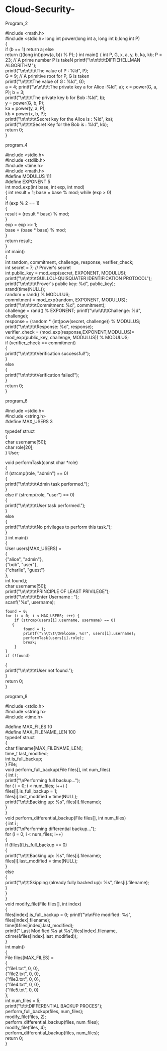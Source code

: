 # Cloud-Security-
Program_2

#include <math.h>  
#include <stdio.h> 
long int power(long int a, long int b,long int P)  
{      
    if (b == 1)
    return a;
    else  
    return (((long  int)pow(a, b)) % P);  } 
    int main()  {
    int P, G, x, a, y, b, ka, kb;
    P = 23; // A prime number P is takeN
    printf("\n\n\t\t\tDIFFIEHELLMAN ALGORITHM");  
    printf("\n\n\t\t\tThe value of P : %ld", P);  
    G = 9; // A primitive root for P, G is taken      
    printf("\n\t\t\tThe value of G : %ld", G);          
    a = 4; 
    printf("\n\n\t\t\tThe private key a for Alice :%ld", a);
    x	= power(G, a, P); 
    b = 3;     
    printf("\n\t\t\tThe private key b for Bob :%ld", b);  
    y	= power(G, b, P);       
    ka = power(y, a, P);    
    kb = power(x, b, P);   
    printf("\n\n\t\t\tSecret key for the Alice is : %ld", ka);     
    printf("\n\t\t\tSecret Key for the Bob is : %ld", kb);     
    return 0;  
}

program_4

#include <stdio.h>  
#include <stdlib.h>  
#include <time.h>  
#include <math.h>  
#define MODULUS 111  
#define EXPONENT 5  
int mod_exp(int base, int exp, int mod)   
{
    int result = 1;
    base = base % mod;
    while (exp > 0)   
    {  
        if (exp % 2 == 1)   
       {  
            result = (result * base) % mod;  
        }  
        exp = exp >> 1;  
        base = (base * base) % mod;  
    }  
    return result;  
}   
int main()   
{  
    int random, commitment, challenge, response, verifier_check;     
    int secret = 7; // Prover's secret  
    int public_key = mod_exp(secret, EXPONENT, MODULUS);  
    printf("\n\n\t\t\tGUILLOU-QUISQUATER IDENTIFICATION PROTOCOL");     
    printf("\n\n\t\t\tProver's public key: %d", public_key);  
    srand(time(NULL));     
    random = rand() % MODULUS;      
    commitment = mod_exp(random, EXPONENT, MODULUS);  
    printf("\n\n\t\t\tCommitment: %d", commitment);  
    challenge = rand() % EXPONENT;
    printf("\n\n\t\t\tChallenge: %d", challenge);  
    response = (random * (int)pow(secret, challenge)) % MODULUS;     
    printf("\n\n\t\t\tResponse: %d", response);  
    verifier_check = (mod_exp(response,EXPONENT,MODULUS)* mod_exp(public_key, challenge, MODULUS)) % MODULUS;  
    if (verifier_check == commitment)  
    {  
  	printf("\n\n\t\t\tVerification successful!");  
    }      
    else  
   {  
  	printf("\n\n\t\t\tVerification failed!");  
    }  
    return 0;  
}

program_6

#include <stdio.h>  
#include <string.h>  
#define MAX_USERS 3  
  
typedef struct   
{  
    char username[50];     
    char role[20];  
} User;  
  
void performTask(const char *role)   
{  
    if (strcmp(role, "admin") == 0)   
    {  
        printf("\n\n\t\t\tAdmin task performed.");  
    }   
    else if (strcmp(role, "user") == 0)   
    {  
        printf("\n\n\t\t\tUser task performed.");  
    }      
    else      
    {  
        printf("\n\n\t\t\tNo privileges to perform this task.");  
    }  
} 
int main()   
{  
    User users[MAX_USERS] =   
    {  
  	{"alice", "admin"},  
  	{"bob", "user"},  
  	{"charlie", "guest"}  
    };  
    int found,i;      
    char username[50];  
    printf("\n\n\t\t\tPRINCIPLE OF LEAST PRIVILEGE");     
    printf("\n\n\t\t\tEnter Username : ");     
    scanf("%s", username);  
  
    found = 0;  
    for (i = 0; i < MAX_USERS; i++) {          
        if (strcmp(users[i].username, username) == 0)   
       {  
            found = 1;  
            printf("\n\t\t\tWelcome, %s!", users[i].username);
            performTask(users[i].role);             
            break;  
        }  
    }  
    if (!found)   
   {  
        printf("\n\n\t\t\tUser not found.");  
    }  
    return 0;  
}

program_8

#include <stdio.h>  
#include <string.h>  
#include <time.h>  
 
#define MAX_FILES 10  
#define MAX_FILENAME_LEN 100  
typedef struct  
{  
    char filename[MAX_FILENAME_LEN];      
    time_t last_modified;     
    int is_full_backup;  
} File;  
void perform_full_backup(File files[], int num_files)  
{
int i ;   
printf("\nPerforming full backup...");     
for ( i = 0; i < num_files; i++) 
{   
    files[i].is_full_backup = 1;   
    files[i].last_modified = time(NULL);    	
    printf("\n\t\tBacking up: %s", files[i].filename);  
    }  
}  
void perform_differential_backup(File files[], int num_files)  
{
int i ;   
    printf("\nPerforming differential backup...");      
    for (i = 0; i < num_files; i++)  
    {  
  	if (files[i].is_full_backup == 0)  
  	{  
  	    printf("\n\t\tBacking up: %s", files[i].filename);       
  	    files[i].last_modified = time(NULL);  
  	}  
  	else  
  	{  
  	    printf("\n\t\tSkipping (already fully backed up): %s", files[i].filename);  
  	}  
    }  
}  
void modify_file(File files[], int index)  
{  
    files[index].is_full_backup = 0; 
    printf("\n\nFile modified: %s", files[index].filename);     
    time(&files[index].last_modified);  
    printf("   Last Modified  %s at %s",files[index].filename, ctime(&files[index].last_modified));  
}  
int main()  
{  
    File files[MAX_FILES] =  
    {  
  	{"file1.txt", 0, 0},    	
  	{"file2.txt", 0, 0},    	
  	{"file3.txt", 0, 0},  
  	{"file4.txt", 0, 0},  
  	{"file5.txt", 0, 0}  
    };  
    int num_files = 5;      
    printf("\t\t\tDIFFERENTIAL BACKUP PROCES");    
    perform_full_backup(files, num_files);    
    modify_file(files, 2);    
    perform_differential_backup(files, num_files);     
    modify_file(files, 4);    
perform_differential_backup(files, num_files);       
return 0;  
}
